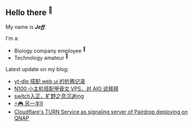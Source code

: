 ## Hello there <sup>👋</sup>  

My name is **_Jeff_**.  

I'm a:  

- Biology company employee <sup>🧬</sup>   
- Technology amateur <sup>📱</sup>    

Latest update on my blog:
  
- [yt-dlp 搭配 web ui 的折腾记录](https://blog.zzbd.org/yt-dlp/) 
- [N100 小主机搭配甲骨文 VPS，对 AIO 说拜拜](https://blog.zzbd.org/mini-host-n100/) 
- [switch入正，旷野之息沉迷ing](https://blog.zzbd.org/switch-zelda/) 
- [⚡🎮 另一半Ⅱ](https://blog.zzbd.org/game-the-other-half2/) 
- [Cloudflare's TURN Service as signaling server of Pairdrop deploying on QNAP](https://blog.zzbd.org/en/cf-pairdrop/) 
